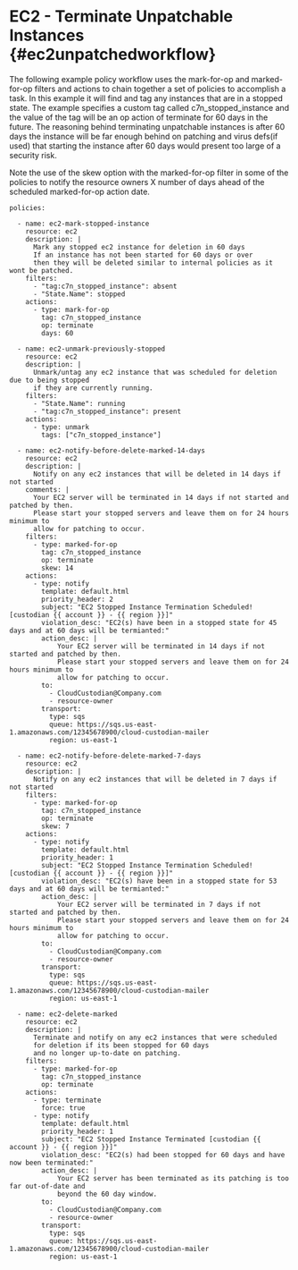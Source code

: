 EC2 - Terminate Unpatchable Instances {#ec2unpatchedworkflow}
=====================================

The following example policy workflow uses the mark-for-op and
marked-for-op filters and actions to chain together a set of policies to
accomplish a task. In this example it will find and tag any instances
that are in a stopped state. The example specifies a custom tag called
c7n\_stopped\_instance and the value of the tag will be an op action of
terminate for 60 days in the future. The reasoning behind terminating
unpatchable instances is after 60 days the instance will be far enough
behind on patching and virus defs(if used) that starting the instance
after 60 days would present too large of a security risk.

Note the use of the skew option with the marked-for-op filter in some of
the policies to notify the resource owners X number of days ahead of the
scheduled marked-for-op action date.

``` {.yaml}
policies:

  - name: ec2-mark-stopped-instance
    resource: ec2
    description: |
      Mark any stopped ec2 instance for deletion in 60 days
      If an instance has not been started for 60 days or over
      then they will be deleted similar to internal policies as it wont be patched.
    filters:
      - "tag:c7n_stopped_instance": absent
      - "State.Name": stopped
    actions:
      - type: mark-for-op
        tag: c7n_stopped_instance
        op: terminate
        days: 60

  - name: ec2-unmark-previously-stopped
    resource: ec2
    description: |
      Unmark/untag any ec2 instance that was scheduled for deletion due to being stopped
      if they are currently running.
    filters:
      - "State.Name": running
      - "tag:c7n_stopped_instance": present
    actions:
      - type: unmark
        tags: ["c7n_stopped_instance"]

  - name: ec2-notify-before-delete-marked-14-days
    resource: ec2
    description: |
      Notify on any ec2 instances that will be deleted in 14 days if not started
    comments: |
      Your EC2 server will be terminated in 14 days if not started and patched by then.
      Please start your stopped servers and leave them on for 24 hours minimum to
      allow for patching to occur.
    filters:
      - type: marked-for-op
        tag: c7n_stopped_instance
        op: terminate
        skew: 14
    actions:
      - type: notify
        template: default.html
        priority_header: 2
        subject: "EC2 Stopped Instance Termination Scheduled! [custodian {{ account }} - {{ region }}]"
        violation_desc: "EC2(s) have been in a stopped state for 45 days and at 60 days will be termianted:"
        action_desc: |
            Your EC2 server will be terminated in 14 days if not started and patched by then.
            Please start your stopped servers and leave them on for 24 hours minimum to
            allow for patching to occur.
        to:
          - CloudCustodian@Company.com
          - resource-owner
        transport:
          type: sqs
          queue: https://sqs.us-east-1.amazonaws.com/12345678900/cloud-custodian-mailer
          region: us-east-1

  - name: ec2-notify-before-delete-marked-7-days
    resource: ec2
    description: |
      Notify on any ec2 instances that will be deleted in 7 days if not started
    filters:
      - type: marked-for-op
        tag: c7n_stopped_instance
        op: terminate
        skew: 7
    actions:
      - type: notify
        template: default.html
        priority_header: 1
        subject: "EC2 Stopped Instance Termination Scheduled! [custodian {{ account }} - {{ region }}]"
        violation_desc: "EC2(s) have been in a stopped state for 53 days and at 60 days will be termianted:"
        action_desc: |
            Your EC2 server will be terminated in 7 days if not started and patched by then.
            Please start your stopped servers and leave them on for 24 hours minimum to
            allow for patching to occur.
        to:
          - CloudCustodian@Company.com
          - resource-owner
        transport:
          type: sqs
          queue: https://sqs.us-east-1.amazonaws.com/12345678900/cloud-custodian-mailer
          region: us-east-1

  - name: ec2-delete-marked
    resource: ec2
    description: |
      Terminate and notify on any ec2 instances that were scheduled
      for deletion if its been stopped for 60 days
      and no longer up-to-date on patching.
    filters:
      - type: marked-for-op
        tag: c7n_stopped_instance
        op: terminate
    actions:
      - type: terminate
        force: true
      - type: notify
        template: default.html
        priority_header: 1
        subject: "EC2 Stopped Instance Terminated [custodian {{ account }} - {{ region }}]"
        violation_desc: "EC2(s) had been stopped for 60 days and have now been terminated:"
        action_desc: |
            Your EC2 server has been terminated as its patching is too far out-of-date and
            beyond the 60 day window.
        to:
          - CloudCustodian@Company.com
          - resource-owner
        transport:
          type: sqs
          queue: https://sqs.us-east-1.amazonaws.com/12345678900/cloud-custodian-mailer
          region: us-east-1
```
